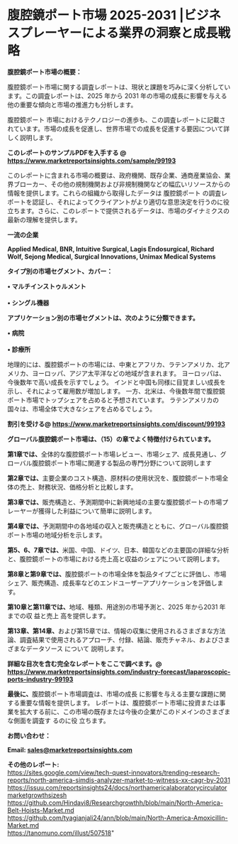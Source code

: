 # 腹腔鏡ポート市場 2025-2031 |ビジネスプレーヤーによる業界の洞察と成長戦略

<strong><b>腹腔鏡ポート市場の概要：</b></strong>

腹腔鏡ポート市場に関する調査レポートは、現状と課題を巧みに深く分析しています。この調査レポートは、2025 年から 2031 年の市場の成長に影響を与える他の重要な傾向と市場の推進力も分析します。

腹腔鏡ポート 市場におけるテクノロジーの進歩も、この調査レポートに記載されています。市場の成長を促進し、世界市場での成長を促進する要因について詳しく説明します。

<strong>このレポートのサンプルPDFを入手する @ <a href=https://www.marketreportsinsights.com/sample/99193>https://www.marketreportsinsights.com/sample/99193</a></strong>

このレポートに含まれる市場の概要は、政府機関、既存企業、通商産業協会、業界ブローカー、その他の規制機関および非規制機関などの幅広いリソースからの情報を提供します。これらの組織から取得したデータは 腹腔鏡ポート の調査レポートを認証し、それによってクライアントがより適切な意思決定を行うのに役立ちます。さらに、このレポートで提供されるデータは、市場のダイナミクスの最新の理解を提供します。

<strong>一流の企業</strong>

<strong><b>Applied Medical, BNR, Intuitive Surgical, Lagis Endosurgical, Richard Wolf, Sejong Medical, Surgical Innovations, Unimax Medical Systems</b></strong>

<strong><b>タイプ別の市場セグメント、カバー：</b></strong>

<strong>• マルチインストゥルメント<br><br>• シングル機器</strong>

<strong><b>アプリケーション別の市場セグメントは、次のように分類できます。</b></strong>

<strong>• 病院<br><br>• 診療所</strong>

 地理的には、腹腔鏡ポートの市場には、中東とアフリカ、ラテンアメリカ、北アメリカ、ヨーロッパ、アジア太平洋などの地域が含まれます。 ヨーロッパは、今後数年で高い成長を示すでしょう。 インドと中国も同様に目覚ましい成長を示し、それによって雇用数が増加します。 一方、北米は、今後数年間で腹腔鏡ポート市場でトップシェアを占めると予想されています。 ラテンアメリカの国々は、市場全体で大きなシェアを占めるでしょう。

<strong>割引を受ける@ <a href=https://www.marketreportsinsights.com/discount/99193>https://www.marketreportsinsights.com/discount/99193</a></strong>

<strong><b>グローバル腹腔鏡ポート市場は、（15）の章でよく特徴付けられています。</b></strong>

<strong><b>第</b></strong><strong><b>1章では、</b></strong>全体的な腹腔鏡ポート市場レビュー、市場シェア、成長見通し、グローバル腹腔鏡ポート市場に関連する製品の専門分野について説明します

<strong><b>第2章では、</b></strong>主要企業のコスト構造、原材料の使用状況を、腹腔鏡ポート市場全体の売上、財務状況、価格分析と比較します。

<strong><b>第3章では、</b></strong>販売構造と、予測期間中に新興地域の主要な腹腔鏡ポートの市場プレーヤーが獲得した利益について簡単に説明します。

<strong><b>第4章では、</b></strong>予測期間中の各地域の収入と販売構造とともに、グローバル腹腔鏡ポート市場の地域分析を示します。

<strong><b>第5、6、7章では、</b></strong>米国、中国、ドイツ、日本、韓国などの主要国の詳細な分析と、腹腔鏡ポートの市場における売上高と収益のシェアについて説明します。

<strong><b>第8章と第9章では、</b></strong>腹腔鏡ポートの市場全体を製品タイプごとに評価し、市場シェア、販売構造、成長率などのエンドユーザーアプリケーションを評価します。

<strong><b>第10章と第11章では、</b></strong>地域、種類、用途別の市場予測と、2025 年から2031 年までの収 益と売上 高を提供します。

<strong><b>第13章、第14章、</b></strong>および第15章では、情報の収集に使用されるさまざまな方法論、調査結果で使用されるアプローチ、付録、結論、販売チャネル、およびさまざまなデータソース について 説明します。

<strong>詳細な目次を含む完全なレポートをここで調べます。@ <a href=https://www.marketreportsinsights.com/industry-forecast/laparoscopic-ports-industry-99193>https://www.marketreportsinsights.com/industry-forecast/laparoscopic-ports-industry-99193</a></strong>

<strong><b>最後に、</b></strong>腹腔鏡ポート市場調査は、市場の成長 に影響を</a>与える主要な課題に関する重要な情報を提供します。 レポートは、腹腔鏡ポート市場に投資または事業を拡大する前に、この市場の既存または今後の企業がこのドメインのさまざまな側面を調査す るのに役 立ちます。

<strong><b>お問い合わせ：</b></strong>

<strong>Email: </strong><a href=mailto:sales@marketreportsinsights.com><strong>sales@marketreportsinsights.com</strong></a>

<strong>その他のレポート:</strong>
<br>
<a href=https://sites.google.com/view/tech-quest-innovators/trending-research-reports/north-america-simdis-analyzer-market-to-witness-xx-cagr-by-2031>https://sites.google.com/view/tech-quest-innovators/trending-research-reports/north-america-simdis-analyzer-market-to-witness-xx-cagr-by-2031</a>
<br>
<a href=https://issuu.com/reportsinsights24/docs/northamericalaboratorycirculatormarketgrowthsizesh>https://issuu.com/reportsinsights24/docs/northamericalaboratorycirculatormarketgrowthsizesh</a>
<br>
<a href=https://github.com/Hindavi8/Researchgrowthh/blob/main/North-America-Belt-Hoists-Market.md>https://github.com/Hindavi8/Researchgrowthh/blob/main/North-America-Belt-Hoists-Market.md</a>
<br>
<a href=https://github.com/tyagianjali24/ann/blob/main/North-America-Amoxicillin-Market.md>https://github.com/tyagianjali24/ann/blob/main/North-America-Amoxicillin-Market.md</a>
<br>
<a href=https://tanomuno.com/illust/507518>https://tanomuno.com/illust/507518</a>"
